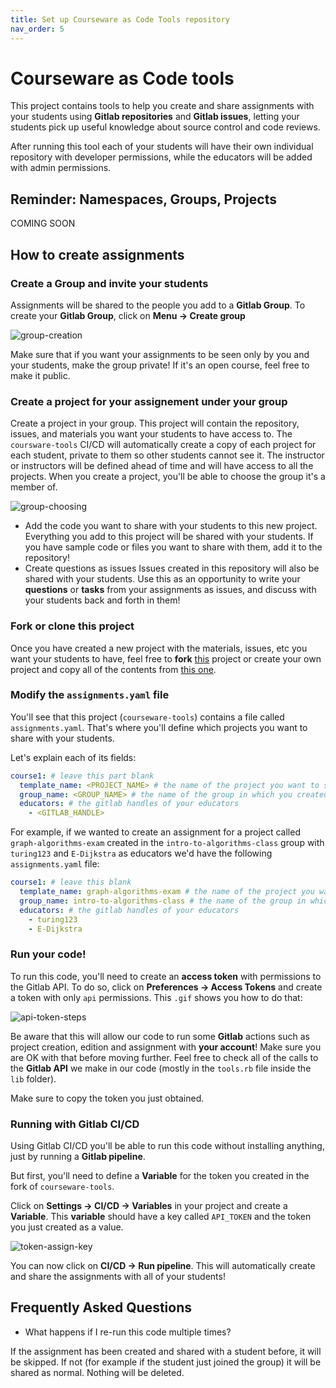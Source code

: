```yaml
---
title: Set up Courseware as Code Tools repository
nav_order: 5
---
```

# Courseware as Code tools

This project contains tools to help you create and share assignments with your students using **Gitlab repositories** and **Gitlab issues**, letting your students pick up useful knowledge about source control and code reviews.

After running this tool each of your students will have their own individual repository with developer permissions, while the educators will be added with admin permissions.
## Reminder: Namespaces, Groups, Projects
COMING SOON

## How to create assignments

### Create a Group and invite your students

Assignments will be shared to the people you add to a **Gitlab Group**.
To create your **Gitlab Group**, click on **Menu -> Create group**

![group-creation](https://i.imgur.com/nujGwo7.png)

Make sure that if you want your assignments to be seen only by you and your students, make the group private!
If it's an open course, feel free to make it public. 

### Create a project for your assignement under your group

Create a project in your group. This project will contain the repository, issues, and materials you want your students to have access to. The `coursware-tools` CI/CD will automatically create a copy of each project for each student, private to them so other students cannot see it. The instructor or instructors will be defined ahead of time and will have access to all the projects. When you create a project, you'll be able to choose the group it's a member of.

![group-choosing](https://i.imgur.com/Nhh9bne.png)

- Add the code you want to share with your students to this new project.
  Everything you add to this project will be shared with your students.
  If you have sample code or files you want to share with them, add it to the repository!
- Create questions as issues
  Issues created in this repository will also be shared with your students. Use this as an opportunity to write your **questions** or **tasks** from your assignments as issues, and discuss with your students back and forth in them!
    
### Fork or clone this project

Once you have created a new project with the materials, issues, etc you want your students to have, feel free to **fork** [this](https://gitlab.com/courseware-as-code/courseware-tools/-/forks/new) project or create your own project and copy all of the contents from [this one](https://gitlab.com/courseware-as-code/courseware-tools).

### Modify the `assignments.yaml` file

You'll see that this project (`courseware-tools`) contains a file called `assignments.yaml`.
That's where you'll define which projects you want to share with your students.

Let's explain each of its fields:
```yaml
course1: # leave this part blank
  template_name: <PROJECT_NAME> # the name of the project you want to share with your students
  group_name: <GROUP_NAME> # the name of the group in which you created your assignments
  educators: # the gitlab handles of your educators
    - <GITLAB_HANDLE>
```

For example, if we wanted to create an assignment for a project called `graph-algorithms-exam` created in the `intro-to-algorithms-class` group with `turing123` and `E-Dijkstra` as educators we'd have the following `assignments.yaml` file:

```yaml
course1: # leave this blank
  template_name: graph-algorithms-exam # the name of the project you want to share with your students
  group_name: intro-to-algorithms-class # the name of the group in which you created your assignments
  educators: # the gitlab handles of your educators
    - turing123
    - E-Dijkstra
```

### Run your code!

To run this code, you'll need to create an **access token** with permissions to the Gitlab API.
To do so, click on **Preferences -> Access Tokens** and create a token with only `api` permissions.
This `.gif` shows you how to do that:

![api-token-steps](https://i.imgur.com/x9pvr97.gif)

Be aware that this will allow our code to run some **Gitlab** actions such as project creation, edition and assignment with **your account**!
Make sure you are OK with that before moving further.
Feel free to check all of the calls to the **Gitlab API** we make in our code (mostly in the `tools.rb` file inside the `lib` folder).

Make sure to copy the token you just obtained.

### Running with Gitlab CI/CD

Using Gitlab CI/CD you'll be able to run this code without installing anything, just by running a **Gitlab pipeline**.

But first, you'll need to define a **Variable** for the token you created in the fork of `courseware-tools`.

Click on **Settings -> CI/CD -> Variables** in your project and create a **Variable**. This **variable** should have a key called `API_TOKEN` and the token you just created as a value.

![token-assign-key](https://i.imgur.com/RnudAdi.gif)

You can now click on **CI/CD -> Run pipeline**.
This will automatically create and share the assignments with all of your students!

## Frequently Asked Questions

- What happens if I re-run this code multiple times?

If the assignment has been created and shared with a student before, it will be skipped.
If not (for example if the student just joined the group) it will be shared as normal.
Nothing will be deleted.

